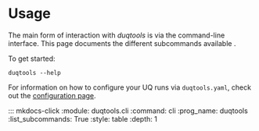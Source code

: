 # Usage

The main form of interaction with *duqtools* is via the command-line interface. This page documents the different subcommands available .

To get started:

    duqtools --help

For information on how to configure your UQ runs via `duqtools.yaml`, check out the [configuration page](../config/introduction).

::: mkdocs-click
    :module: duqtools.cli
    :command: cli
    :prog_name: duqtools
    :list_subcommands: True
    :style: table
    :depth: 1
